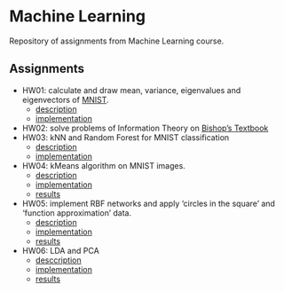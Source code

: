 # Machine Learning
Repository of assignments from Machine Learning course.

## Assignments 
- HW01: calculate and draw mean, variance, eigenvalues and eigenvectors of [MNIST](http://deeplearning.net/data/mnist/mnist.pkl.gz).
  - [description](HW01/README.md) 
  - [implementation](HW01/hw01.py)
- HW02: solve problems of Information Theory on [Bishop’s Textbook](https://www.microsoft.com/en-us/research/uploads/prod/2006/01/Bishop-Pattern-Recognition-and-Machine-Learning-2006.pdf)
- HW03: kNN and Random Forest for MNIST classification
  - [description](HW03/README.md)
  - [implementation](HW03/hw3.py)
- HW04: kMeans algorithm on MNIST images.
  - [description](HW04/README.md)
  - [implementation](HW04/hw4.py)
  - [results](HW04/Results)
- HW05: implement RBF networks and apply ‘circles in the square’ and ‘function approximation’ data.
  - [description](HW05/README.md)
  - [implementation](HW05/hw5.py)
  - [results](HW05/Results)
- HW06: LDA and PCA
  - [desccription](HW06/README.md)
  - [implementation](HW06/hw6.py)
  - [results](HW06/Results)
